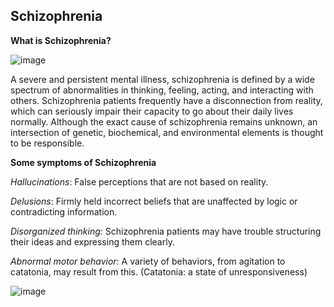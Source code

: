 
## Schizophrenia
 
 **What is Schizophrenia?**

 
  ![image](https://github.com/athnalrn/athnalrn.github.io/assets/150888286/eb01ff10-f76c-431e-aecf-c8d9886f8046)


A severe and persistent mental illness, schizophrenia is defined by a wide spectrum of abnormalities in thinking, feeling, acting, and interacting with others. Schizophrenia patients frequently have a disconnection from reality, which can seriously impair their capacity to go about their daily lives normally. Although the exact cause of schizophrenia remains unknown, an intersection of genetic, biochemical, and environmental elements is thought to be responsible.

**Some symptoms of Schizophrenia**


*Hallucinations*: False perceptions that are not based on reality.

*Delusions*: Firmly held incorrect beliefs that are unaffected by logic or contradicting information.

*Disorganized thinking*: Schizophrenia patients may have trouble structuring their ideas and expressing them clearly.

*Abnormal motor behavior*: A variety of behaviors, from agitation to catatonia, may result from this. (Catatonia: a state of unresponsiveness)

   ![image](https://github.com/athnalrn/athnalrn.github.io/assets/150888286/4b16b279-fcac-41ba-9af8-c175cb3b9622)

